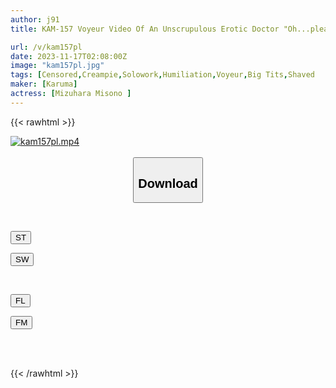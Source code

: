 ```yaml
---
author: j91
title: KAM-157 Voyeur Video Of An Unscrupulous Erotic Doctor "Oh...please Don't Touch Me That Much..." Obscene Obstetrics And Gynecology Examination Of Beautiful Girl In Uniform Misono Mizuhara

url: /v/kam157pl
date: 2023-11-17T02:08:00Z
image: "kam157pl.jpg"
tags: [Censored,Creampie,Solowork,Humiliation,Voyeur,Big Tits,Shaved	 ]
maker: [Karuma]
actress: [Mizuhara Misono ]
---
```



{{< rawhtml >}}

<div class="video" data-videoid="6azLmG6dWQh92Ve">
    <a href="javascript:;">
        <img src="/v/kam157pl/kam157pl.jpg" width="WIDTH" height="HEIGHT" alt="kam157pl.mp4" loading="lazy">
    </a>
</div>

<script type="text/javascript" src="https://j91.asia/asset/on-demand-st.js"></script>

<br>
  <link rel="stylesheet" href="https://j91.asia/asset/bs5.css">
  
  <center>
  <button class="btn btn-primary" type="button" data-bs-toggle="collapse" data-bs-target=".multi-collapse" aria-expanded="false" aria-controls="multiCollapseExample1 multiCollapseExample2"><h2>Download</h2></button></center>
</p>
<div class="row">
  <div class="col">
    <div class="collapse multi-collapse" id="multiCollapseExample1">
      <div class="card card-body">
	      	      <br>
<div class="buttons">  
<p><a href="https://streamtape.to/v/6azLmG6dWQh92Ve" target="_blank"><button class="btn-hover color-3"><i class="fa fa-download"></i> ST</button></a></p>
<p><a href="https://sfastwish.com/qmmhbvn2acce" target="_blank"><button class="btn-hover color-2"><i class="fa fa-download"></i> SW</button></a></p></div>
    </div>
  </div>
</div>
  <div class="col">
    <div class="collapse multi-collapse" id="multiCollapseExample2">
      <div class="card card-body">
	      <br>
<div class="buttons">
<p><a href="https://filelions.online/f/xhol95sait6b" target="_blank"><button class="btn-hover color-9"><i class="fa fa-download"></i> FL</button></a></p>
<p><a href="https://filemoon.sx/d/gc3ucfx6qna7" target="_blank"><button class="btn-hover color-8"><i class="fa fa-download"></i> FM</button></a></p></div>
<br><br>
      </div>
    </div>
  </div>
</div>

{{< /rawhtml >}}
